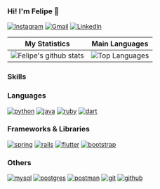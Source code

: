 ### Hi! I'm Felipe 👋

[![Instagram](https://img.shields.io/badge/Instagram-E4405F?style=for-the-badge&logo=instagram&logoColor=white)](https://www.instagram.com/felipe_nogueira.7/)
[![Gmail](https://img.shields.io/badge/Gmail-000000?style=for-the-badge&logo=gmail&logoColor=white)](mailto:felipelustosa915@gmail.com)
[![LinkedIn](https://img.shields.io/badge/LinkedIn-0077B5?style=for-the-badge&logo=linkedin&logoColor=white)](https://www.linkedin.com/in/felipe-lustosa-carvalho-6a3581276/)

| My Statistics                                                                                                                                                            | Main Languages                                                                                                                                                                   |
| ------------------------------------------------------------------------------------------------------------------------------------------------------------------------ | ---------------------------------------------------------------------------------------------------------------------------------------------------------------------------------- |
| ![Felipe's github stats](https://github-readme-stats.vercel.app/api?username=FelipeTiLustosa&show_icons=true&hide_border=true&count_private=true&theme=dracula) | ![Top Languages](https://github-readme-stats.vercel.app/api/top-langs/?username=FelipeTiLustosa&langs_count=10&count_private=true&hide_border=true&theme=dracula&layout=compact) |

### Skills
### Languages
[![python](https://img.shields.io/badge/Python-14354C?style=for-the-badge&logo=python&logoColor=white)]()
[![java](https://img.shields.io/badge/Java-ED8B00?style=for-the-badge&logo=openjdk&logoColor=white)]()
[![ruby](https://img.shields.io/badge/Ruby-CC342D?style=for-the-badge&logo=ruby&logoColor=white)]()
[![dart](https://img.shields.io/badge/Dart-0175C2?style=for-the-badge&logo=dart&logoColor=white)]()

### Frameworks & Libraries
[![spring](https://img.shields.io/badge/Spring_Boot-F2F4F9?style=for-the-badge&logo=spring-boot)]()
[![rails](https://img.shields.io/badge/Ruby_on_Rails-CC0000?style=for-the-badge&logo=ruby-on-rails&logoColor=white)]()
[![flutter](https://img.shields.io/badge/Flutter-02569B?style=for-the-badge&logo=flutter&logoColor=white)]()
[![bootstrap](https://img.shields.io/badge/Bootstrap-563D7C?style=for-the-badge&logo=bootstrap&logoColor=white)]()

### Others
[![mysql](https://img.shields.io/badge/MySQL-00000F?style=for-the-badge&logo=mysql&logoColor=white)]()
[![postgres](https://img.shields.io/badge/PostgreSQL-316192?style=for-the-badge&logo=postgresql&logoColor=white)]()
[![postman](https://img.shields.io/badge/Postman-FF6C37?style=for-the-badge&logo=postman&logoColor=white)]()
[![git](https://img.shields.io/badge/GIT-E44C30?style=for-the-badge&logo=git&logoColor=white)]()
[![github](https://img.shields.io/badge/GitHub-100000?style=for-the-badge&logo=github&logoColor=white)]()
